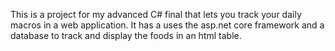 This is a project for my advanced C# final that lets you track your daily macros in a web application. 
It has a uses the asp.net core framework and a database to track and display the foods in an html table.
